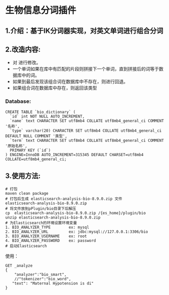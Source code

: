# 生物信息分词插件
## 1.介绍：基于IK分词器实现，对英文单词进行组合分词

## 2.改造内容:

* 对 <LetterSegmenter>进行修改。
* 一个单词如果在库中有匹配的片段则拼接下一个单词，直到拼接后的词等于数据库中的词。
* 如果到最后发现该组合词在数据库中不存在，则进行回退。
* 如果组合词在数据库中存在，则返回该类型

### Database:

```mysql
CREATE TABLE `bio_dictionary` (
  `id` int NOT NULL AUTO_INCREMENT,
  `name` text CHARACTER SET utf8mb4 COLLATE utf8mb4_general_ci COMMENT '名称',
  `type` varchar(20) CHARACTER SET utf8mb4 COLLATE utf8mb4_general_ci DEFAULT NULL COMMENT '类型',
  `term` text CHARACTER SET utf8mb4 COLLATE utf8mb4_general_ci COMMENT '原始名称',
  PRIMARY KEY (`id`)
) ENGINE=InnoDB AUTO_INCREMENT=315345 DEFAULT CHARSET=utf8mb4 COLLATE=utf8mb4_general_ci;
```

## 3.使用方法:

```shell
# 打包
maven clean package
# 打包后生成 elasticsearch-analysis-bio-8.9.0.zip 文件
elasticsearch-analysis-bio-8.9.0.zip
# 将文件放到pPlugin/bio目录下后解压
cp  elasticsearch-analysis-bio-8.9.0.zip /{es_home}/plugin/bio
unzip elasticsearch-analysis-bio-8.9.0.zip
# 为Elasticsearch的环境设置环境变量
1. BIO_ANALYZER_TYPE        ex: mysql
2. BIO_ANALYZER_URL         ex: jdbc:mysql://127.0.0.1:3306/bio
3. BIO_ANALYZER_USERNAME    ex: root
4. BIO_ANALYZER_PASSWORD    ex: password
# 启动Elasticsearch
```

使用：

```http
GET _analyze
{
    "analyzer":"bio_smart",
    //"tokenizer":"bio_word",
   "text": "Maternal Hypotension is di"
}
```

